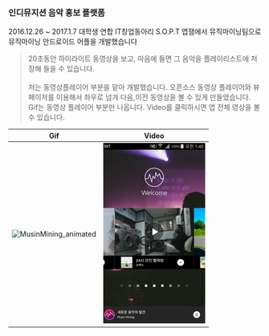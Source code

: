 ### 인디뮤지션 음악 홍보 플랫폼

2016.12.26 ~ 2017.1.7 대학생 연합 IT창업동아리 S.O.P.T 앱잼에서 뮤직마이닝팀으로 뮤직마이닝 안드로이드 어플을 개발했습니다 

>20초동안 하이라이트 동영상을 보고, 마음에 들면 그 음악을 플레이리스트에 저장해 들을 수 있습니다. <br /><br/>
>저는 동영상플레이어 부분을 맡아 개발했습니다. 오픈소스 동영상 플레이어와 뷰페이저를 이용해서 좌우로 넘겨 다음,이전 동영상을 볼 수 있게 만들었습니다. <br />
>Gif는 동영상 플레이어 부분만 나옵니다. Video를 클릭하시면 앱 전체 영상을 볼 수 있습니다.

| Gif | Video |
| --- | --- |
| ![MusinMining_animated](music_mining_video.gif) | [![VIDEO](video_main_2.jpeg)](https://www.youtube.com/watch?v=PS1XwVhhoNI&feature=youtu.be) |
  
